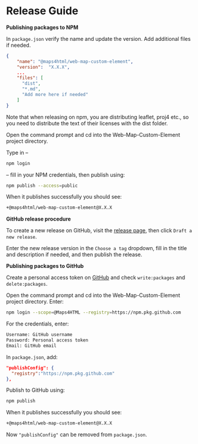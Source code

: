 # Release Guide
**Publishing packages to NPM**

In `package.json` verify the name and update the version. Add additional files
if needed.

```json
{
    "name": "@maps4html/web-map-custom-element",
    "version":  "X.X.X",
    ...
    "files": [
      "dist",
      "*.md",
      "Add more here if needed"
    ]
}
```

Note that when releasing on npm, you are distributing leaflet, proj4 etc., so 
you need to distribute the text of their licenses with the dist folder.

Open the command prompt and cd into the Web-Map-Custom-Element project directory.

Type in –
```bash
npm login
```
– fill in your NPM credentials, then publish using:
```bash
npm publish --access=public
```
When it publishes successfully you should see:
```bash
+@maps4html/web-map-custom-element@X.X.X
```

**GitHub release procedure**

To create a new release on GitHub, visit the [release page](https://github.com/Maps4HTML/Web-Map-Custom-Element/releases),
then click `Draft a new release`.

Enter the new release version in the `Choose a tag` dropdown, fill in the title and description 
if needed, and then publish the release.

**Publishing packages to GitHub**

Create a personal access token on [GitHub](https://github.com/settings/tokens/new)
and check `write:packages` and `delete:packages`.

Open the command prompt and cd into the Web-Map-Custom-Element project directory. Enter:
```bash
npm login --scope=@Maps4HTML --registry=https://npm.pkg.github.com
``` 
For the credentials, enter:
```bash
Username: GitHub username
Password: Personal access token
Email: GitHub email
```
In `package.json`, add: 
```json
"publishConfig": {
  "registry":"https://npm.pkg.github.com"
},
```
Publish to GitHub using:
```bash
npm publish
```
When it publishes successfully you should see:
```bash
+@maps4html/web-map-custom-element@X.X.X
```
Now `"publishConfig"` can be removed from `package.json`.